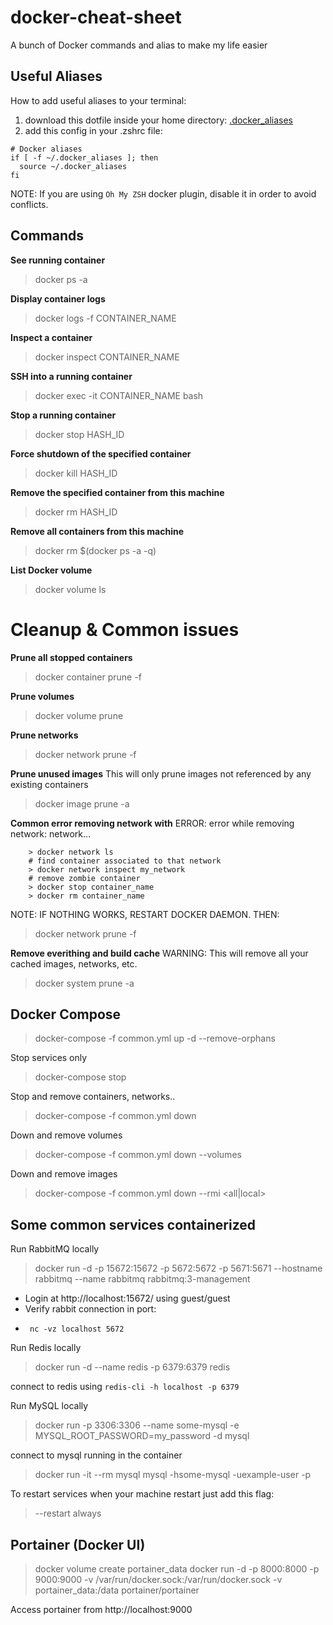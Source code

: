# docker-cheat-sheet
A bunch of Docker commands and alias to make my life easier     

## Useful Aliases  
How to add useful aliases to your terminal:    

1. download this dotfile inside your home directory: [.docker_aliases](.docker_aliases) 
2. add this config in your .zshrc file:

```
# Docker aliases
if [ -f ~/.docker_aliases ]; then
  source ~/.docker_aliases
fi
```
NOTE: If you are using `Oh My ZSH` docker plugin, disable it in order to avoid conflicts.

## Commands
**See running container**
> docker ps -a

**Display container logs**
> docker logs -f CONTAINER_NAME 

**Inspect a container**
> docker inspect CONTAINER_NAME

**SSH into a running container**
> docker exec -it CONTAINER_NAME bash

**Stop a running container**
> docker stop HASH_ID

**Force shutdown of the specified container**
> docker kill HASH_ID

**Remove the specified container from this machine**
> docker rm HASH_ID

**Remove all containers from this machine**
> docker rm $(docker ps -a -q)

**List Docker volume**
> docker volume ls

# Cleanup & Common issues

**Prune all stopped containers**
> docker container prune -f

**Prune volumes**
> docker volume prune

**Prune networks**
> docker network prune -f

**Prune unused images**
This will only prune images not referenced by any existing containers
> docker image prune -a

**Common error removing network with**
ERROR: error while removing network: network…

```
    > docker network ls
    # find container associated to that network
    > docker network inspect my_network 
    # remove zombie container
    > docker stop container_name
    > docker rm container_name
```

NOTE: IF NOTHING WORKS, RESTART DOCKER DAEMON. THEN: 
> docker network prune -f

**Remove everithing and build cache**
WARNING: This will remove all your cached images, networks, etc. 
> docker system prune -a

## Docker Compose
> docker-compose -f common.yml up -d --remove-orphans

Stop services only
> docker-compose stop

Stop and remove containers, networks..
> docker-compose -f common.yml down 

Down and remove volumes
> docker-compose -f common.yml down --volumes 

Down and remove images
> docker-compose -f common.yml down --rmi <all|local> 

## Some common services containerized
Run RabbitMQ locally
> docker run -d -p 15672:15672 -p 5672:5672 -p 5671:5671 --hostname rabbitmq --name rabbitmq rabbitmq:3-management

- Login at http://localhost:15672/ using guest/guest
- Verify rabbit connection in port:
-      nc -vz localhost 5672

Run Redis locally
> docker run -d --name redis -p 6379:6379 redis

connect to redis using `redis-cli -h localhost -p 6379`

Run MySQL locally
> docker run -p 3306:3306 --name some-mysql -e MYSQL_ROOT_PASSWORD=my_password -d mysql

connect to mysql running in the container
> docker run -it --rm mysql mysql -hsome-mysql -uexample-user -p

To restart services when your machine restart just add this flag:

> --restart always

## Portainer (Docker UI)
> docker volume create portainer_data
> docker run -d -p 8000:8000 -p 9000:9000 -v /var/run/docker.sock:/var/run/docker.sock -v portainer_data:/data portainer/portainer

Access portainer from http://localhost:9000
